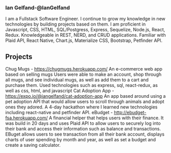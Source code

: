 ### Ian Gelfand-@IanGelfand

I am a Fullstack Software Engineer. I continue to grow my knowledge in new technologies by building
projects based on them. I am proficient in Javascript, CSS, HTML, SQL/Postgress, Express, Sequelize, Node.js,
React, Redux. Knowledgeable in REST, NERD, and CRUD applications. Familiar with Plaid API, React Native,
Chart.js, Materialize CSS, Bootstrap, Petfinder API.




## Projects

Chug Mugs - https://chugmugs.herokuapp.com/
An e-commerce web app based on selling mugs
Users were able to make an account, shop through all mugs, and see individual
mugs, as well as add them to a cart and purchase them.
Used technologies such as express, sql, react-redux, as well as css, html, and
javascript
Cat Adoption App - https://expo.io/@iangelfand/cat-adoption-app
An app based around using a pet adoption API that would allow users to scroll
through animals and adopt ones they adored.
A 4-day hackathon where I learned new technologies including react-native and
petfinder API.
eBudget - http://ebudget-fsa.herokuapp.com/
A financial helper that helps users with their finance.
It was build in 20 days and uses Plaid API to allow users to securely log into their
bank and access their information such as balance and transactions.
EBuget allows users to see transaction from all their bank account, displays charts
of user spending by month and year, as well as set a budget and create a saving
calculator.
<!--
**IanGelfand/IanGelfand** is a ✨ _special_ ✨ repository because its `README.md` (this file) appears on your GitHub profile.

Here are some ideas to get you started:

- 🔭 I’m currently working on ...
- 🌱 I’m currently learning ...
- 👯 I’m looking to collaborate on ...
- 🤔 I’m looking for help with ...
- 💬 Ask me about ...
- 📫 How to reach me: ...
- 😄 Pronouns: ...
- ⚡ Fun fact: ...
-->
